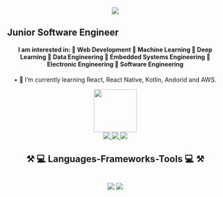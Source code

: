  <h1 align="center">
    <img src="https://readme-typing-svg.herokuapp.com/?font=Righteous&size=35&center=true&vCenter=true&width=500&height=70&duration=4000&lines=Hi+There!+👋;+I'm+Dzenit+Vildic!;" />
</h1> 

## Junior Software Engineer
<h4 align="center">I am interested in: 
🌟 Web Development
🌟 Machine Learning
🌟 Deep Learning
🌟 Data Engineering 
🌟 Embedded Systems Engineering
🌟 Electronic Engineering
🌟 Software Engineering</h4>


<div align="center">

• 🌱 I’m currently learning React, React Native, Kotlin, Andorid and AWS.<br>

 <img src="https://media.giphy.com/media/jdPMeyv9rn0hZHh8n9/giphy.gif" width="100"/>
 </div>

<div align="center"> 
  <a href="mailto:dzenit6@gmail.com">
    <img src="https://img.shields.io/badge/Gmail-333333?style=for-the-badge&logo=gmail&logoColor=red" />
  </a>
  <a href="https://www.linkedin.com/in/dzenit-vildic-8729b9180/?trk=opento_sprofile_topcard" target="_blank">
    <img src="https://img.shields.io/badge/LinkedIn-0077B5?style=for-the-badge&logo=linkedin&logoColor=white" target="_blank" />
  </a>
  <a href="https://www.instagram.com/dzenit_66/" target="_blank">
    <img src="https://img.shields.io/badge/Instagram-E4405F?style=for-the-badge&logo=instagram&logoColor=white" target="_blank" />
  </a>
</div>

<h2 align="center">⚒️ 💻  Languages-Frameworks-Tools 💻 ⚒️</h2>
<br/>
<div align="center">
    <img src="https://skillicons.dev/icons?i=react,bootstrap,html,css,vscode,visualstudio,github,figma,git,gitlab,dotnet,heroku,powershell,sublime,tensorflow,mysql,matlab,unity" />
    <img src="https://skillicons.dev/icons?i=nodejs,python,javascript,jquery,php,laravel,fastapi,typescript,firebase,arduino,cs,c,cpp,java,mysql,flask,anaconda" />
</div>

<!--
**Dzenit110/Dzenit110** is a ✨ _special_ ✨ repository because its `README.md` (this file) appears on your GitHub profile.

Here are some ideas to get you started:

- 🔭 I’m currently working on ...
- 🌱 I’m currently learning ...
- 👯 I’m looking to collaborate on ...
- 🤔 I’m looking for help with ...
- 💬 Ask me about ...
- 📫 How to reach me: ...
- 😄 Pronouns: ...
- ⚡ Fun fact: ...
-->
